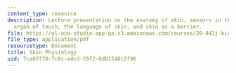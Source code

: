 ```yaml
---
content_type: resource
description: Lecture presentation on the anatomy of skin, sensors in the skin, the
  organ of touch, the language of skin, and skin as a barrier.
file: https://ol-ocw-studio-app-qa.s3.amazonaws.com/courses/20-441j-biomaterials-tissue-interactions-fall-2009/7ca07f707c6ce4cd29f26db1548c2f96_MIT20_441JF09_lec18a_iy.pdf
file_type: application/pdf
resourcetype: Document
title: Skin Physiology
uid: 7ca07f70-7c6c-e4cd-29f2-6db1548c2f96
---
```

